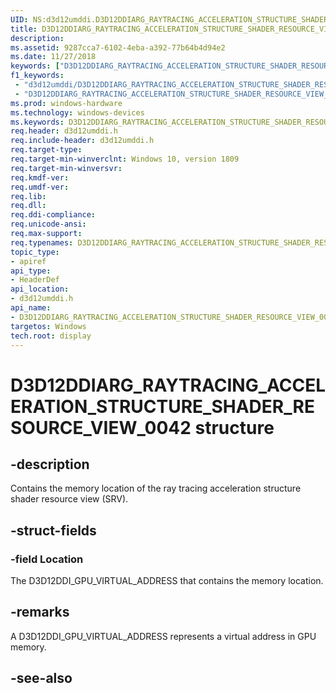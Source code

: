 ```yaml
---
UID: NS:d3d12umddi.D3D12DDIARG_RAYTRACING_ACCELERATION_STRUCTURE_SHADER_RESOURCE_VIEW_0042
title: D3D12DDIARG_RAYTRACING_ACCELERATION_STRUCTURE_SHADER_RESOURCE_VIEW_0042 (d3d12umddi.h)
description: 
ms.assetid: 9287cca7-6102-4eba-a392-77b64b4d94e2
ms.date: 11/27/2018
keywords: ["D3D12DDIARG_RAYTRACING_ACCELERATION_STRUCTURE_SHADER_RESOURCE_VIEW_0042 structure"]
f1_keywords:
 - "d3d12umddi/D3D12DDIARG_RAYTRACING_ACCELERATION_STRUCTURE_SHADER_RESOURCE_VIEW_0042"
 - "D3D12DDIARG_RAYTRACING_ACCELERATION_STRUCTURE_SHADER_RESOURCE_VIEW_0042"
ms.prod: windows-hardware
ms.technology: windows-devices
ms.keywords: D3D12DDIARG_RAYTRACING_ACCELERATION_STRUCTURE_SHADER_RESOURCE_VIEW_0042, D3D12DDIARG_RAYTRACING_ACCELERATION_STRUCTURE_SHADER_RESOURCE_VIEW_0042, 
req.header: d3d12umddi.h
req.include-header: d3d12umddi.h
req.target-type:
req.target-min-winverclnt: Windows 10, version 1809
req.target-min-winversvr:
req.kmdf-ver:
req.umdf-ver:
req.lib:
req.dll:
req.ddi-compliance:
req.unicode-ansi:
req.max-support:
req.typenames: D3D12DDIARG_RAYTRACING_ACCELERATION_STRUCTURE_SHADER_RESOURCE_VIEW_0042
topic_type: 
- apiref
api_type: 
- HeaderDef
api_location: 
- d3d12umddi.h
api_name: 
- D3D12DDIARG_RAYTRACING_ACCELERATION_STRUCTURE_SHADER_RESOURCE_VIEW_0042
targetos: Windows
tech.root: display
---
```


# D3D12DDIARG_RAYTRACING_ACCELERATION_STRUCTURE_SHADER_RESOURCE_VIEW_0042 structure

## -description

Contains the memory location of the ray tracing acceleration structure shader resource view (SRV).

## -struct-fields

### -field Location

The D3D12DDI_GPU_VIRTUAL_ADDRESS that contains the memory location.

## -remarks

A D3D12DDI_GPU_VIRTUAL_ADDRESS represents a virtual address in GPU memory.

## -see-also
